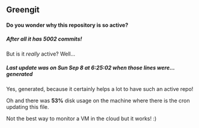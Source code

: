 ## Greengit

#### Do you wonder why this repository is so active?

##### After all it has 5002 commits!

But is it *really* active? Well...

##### Last update was on Sun Sep 8 at 6:25:02 when those lines were... generated

Yes, generated, because it certainly helps a lot to have such an active repo!

Oh and there was **53%** disk usage on the machine
where there is the cron updating this file.

Not the best way to monitor a VM in the cloud but it works! :)
